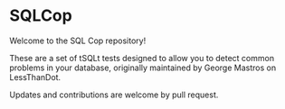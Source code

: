 # SQLCop

Welcome to the SQL Cop repository!

These are a set of tSQLt tests designed to allow you to detect common problems in your database, originally maintained by George Mastros on LessThanDot.

Updates and contributions are welcome by pull request.
